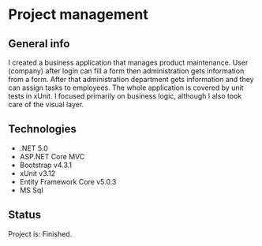 # Project management 

## General info
I created a business application that manages product maintenance. User (company) after login can fill a form then administration gets information from a form. After that administration department gets information and they can assign tasks to employees. The whole application is covered by unit tests in xUnit. I focused primarily on business logic, although I also took care of the visual layer.

## Technologies
* .NET 5.0
* ASP.NET Core MVC
* Bootstrap v4.3.1
* xUnit v3.12
* Entity Framework Core v5.0.3
* MS Sql

## Status
Project is: Finished.
